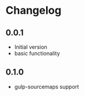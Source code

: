 # Changelog

## 0.0.1

- Initial version
- basic functionality

## 0.1.0

- gulp-sourcemaps support
